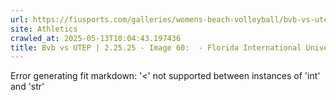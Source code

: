 ```yaml
---
url: https://fiusports.com/galleries/womens-beach-volleyball/bvb-vs-utep-2-25-25/image-60/356/62740
site: Athletics
crawled_at: 2025-05-13T10:04:43.197436
title: Bvb vs UTEP | 2.25.25 - Image 60:  - Florida International University
---
```


Error generating fit markdown: '<' not supported between instances of 'int' and 'str'